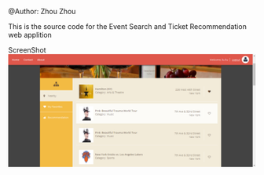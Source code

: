 @Author: Zhou Zhou

This is the source code for the Event Search and Ticket Recommendation web applition

ScreenShot
![image](https://github.com/zzhou9/mini-yelp/blob/master/mini-yelp.png)
